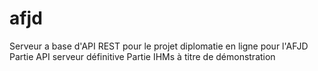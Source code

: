 # afjd
Serveur a base d'API REST pour le projet diplomatie en ligne pour l'AFJD
Partie API serveur définitive
Partie IHMs à titre de démonstration
